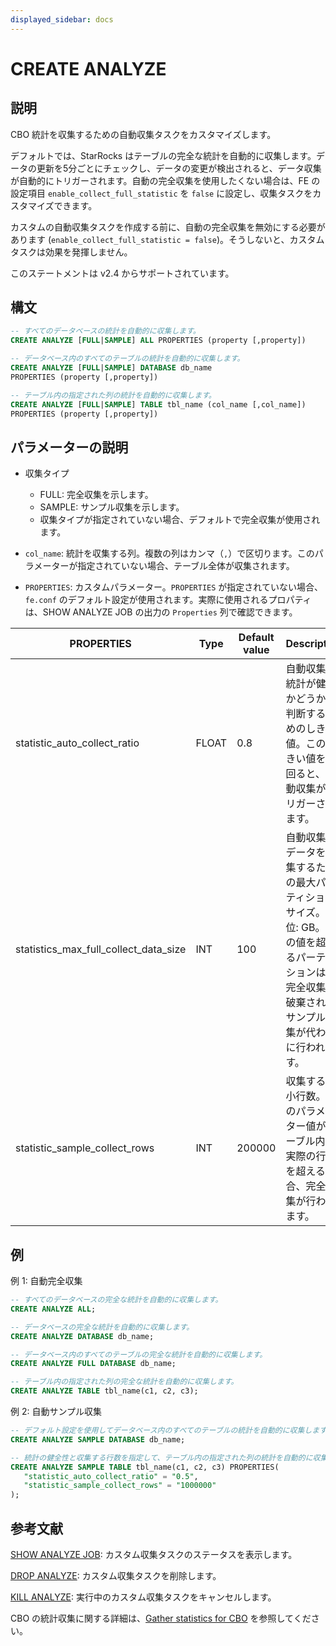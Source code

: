 ```yaml
---
displayed_sidebar: docs
---
```


# CREATE ANALYZE

## 説明

CBO 統計を収集するための自動収集タスクをカスタマイズします。

デフォルトでは、StarRocks はテーブルの完全な統計を自動的に収集します。データの更新を5分ごとにチェックし、データの変更が検出されると、データ収集が自動的にトリガーされます。自動の完全収集を使用したくない場合は、FE の設定項目 `enable_collect_full_statistic` を `false` に設定し、収集タスクをカスタマイズできます。

カスタムの自動収集タスクを作成する前に、自動の完全収集を無効にする必要があります (`enable_collect_full_statistic = false`)。そうしないと、カスタムタスクは効果を発揮しません。

このステートメントは v2.4 からサポートされています。

## 構文

```SQL
-- すべてのデータベースの統計を自動的に収集します。
CREATE ANALYZE [FULL|SAMPLE] ALL PROPERTIES (property [,property])

-- データベース内のすべてのテーブルの統計を自動的に収集します。
CREATE ANALYZE [FULL|SAMPLE] DATABASE db_name
PROPERTIES (property [,property])

-- テーブル内の指定された列の統計を自動的に収集します。
CREATE ANALYZE [FULL|SAMPLE] TABLE tbl_name (col_name [,col_name])
PROPERTIES (property [,property])
```

## パラメーターの説明

- 収集タイプ
  - FULL: 完全収集を示します。
  - SAMPLE: サンプル収集を示します。
  - 収集タイプが指定されていない場合、デフォルトで完全収集が使用されます。

- `col_name`: 統計を収集する列。複数の列はカンマ（`,`）で区切ります。このパラメーターが指定されていない場合、テーブル全体が収集されます。

- `PROPERTIES`: カスタムパラメーター。`PROPERTIES` が指定されていない場合、`fe.conf` のデフォルト設定が使用されます。実際に使用されるプロパティは、SHOW ANALYZE JOB の出力の `Properties` 列で確認できます。

| **PROPERTIES**                        | **Type** | **Default value** | **Description**                                              |
| ------------------------------------- | -------- | ----------------- | ------------------------------------------------------------ |
| statistic_auto_collect_ratio          | FLOAT    | 0.8               | 自動収集の統計が健全かどうかを判断するためのしきい値。このしきい値を下回ると、自動収集がトリガーされます。 |
| statistics_max_full_collect_data_size | INT      | 100               | 自動収集がデータを収集するための最大パーティションサイズ。単位: GB。この値を超えるパーティションは、完全収集が破棄され、サンプル収集が代わりに行われます。 |
| statistic_sample_collect_rows         | INT      | 200000            | 収集する最小行数。このパラメーター値がテーブル内の実際の行数を超える場合、完全収集が行われます。 |

## 例

例 1: 自動完全収集

```SQL
-- すべてのデータベースの完全な統計を自動的に収集します。
CREATE ANALYZE ALL;

-- データベースの完全な統計を自動的に収集します。
CREATE ANALYZE DATABASE db_name;

-- データベース内のすべてのテーブルの完全な統計を自動的に収集します。
CREATE ANALYZE FULL DATABASE db_name;

-- テーブル内の指定された列の完全な統計を自動的に収集します。
CREATE ANALYZE TABLE tbl_name(c1, c2, c3); 
```

例 2: 自動サンプル収集

```SQL
-- デフォルト設定を使用してデータベース内のすべてのテーブルの統計を自動的に収集します。
CREATE ANALYZE SAMPLE DATABASE db_name;

-- 統計の健全性と収集する行数を指定して、テーブル内の指定された列の統計を自動的に収集します。
CREATE ANALYZE SAMPLE TABLE tbl_name(c1, c2, c3) PROPERTIES(
   "statistic_auto_collect_ratio" = "0.5",
   "statistic_sample_collect_rows" = "1000000"
);
```

## 参考文献

[SHOW ANALYZE JOB](SHOW_ANALYZE_JOB.md): カスタム収集タスクのステータスを表示します。

[DROP ANALYZE](DROP_ANALYZE.md): カスタム収集タスクを削除します。

[KILL ANALYZE](KILL_ANALYZE.md): 実行中のカスタム収集タスクをキャンセルします。

CBO の統計収集に関する詳細は、[Gather statistics for CBO](../../../using_starrocks/Cost_based_optimizer.md) を参照してください。